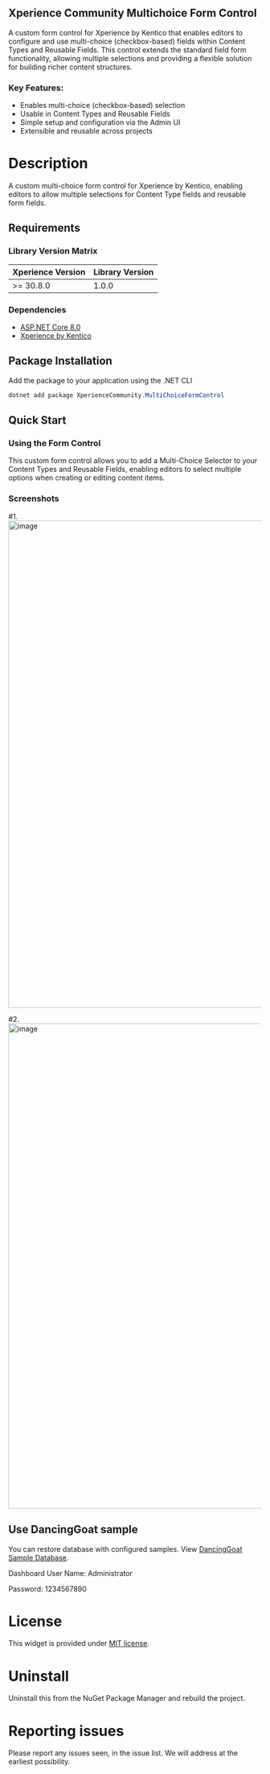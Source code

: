 ## Xperience Community Multichoice Form Control



A custom form control for Xperience by Kentico that enables editors to configure and use multi-choice (checkbox-based) fields within Content Types and Reusable Fields.
This control extends the standard field form functionality, allowing multiple selections and providing a flexible solution for building richer content structures.

### Key Features:

- Enables multi-choice (checkbox-based) selection
- Usable in Content Types and Reusable Fields
- Simple setup and configuration via the Admin UI
- Extensible and reusable across projects


# Description
A custom multi-choice form control for Xperience by Kentico, enabling editors to allow multiple selections for Content Type fields and reusable form fields.

## Requirements

### Library Version Matrix

| Xperience Version | Library Version |
| ----------------- | --------------- |
| >= 30.8.0         | 1.0.0           |

### Dependencies


- [ASP.NET Core 8.0](https://dotnet.microsoft.com/en-us/download)
- [Xperience by Kentico](https://docs.kentico.com)


## Package Installation

Add the package to your application using the .NET CLI

```powershell
dotnet add package XperienceCommunity.MultiChoiceFormControl
```

## Quick Start

### Using the Form Control

This custom form control allows you to add a Multi-Choice Selector to your Content Types and Reusable Fields, enabling editors to select multiple options when creating or editing content items.
### Screenshots

#1.
<img width="1562" height="968" alt="image" src="https://github.com/user-attachments/assets/0aff1b0a-95f5-4794-9a10-3271de0c5b90" />

#2.
<img width="1599" height="964" alt="image" src="https://github.com/user-attachments/assets/46693821-cb16-4f3b-8b77-86f4e15f8d1b" />


## Use DancingGoat sample

You can restore database with configured samples. View [DancingGoat Sample Database](https://github.com/rbt-cms/xperience-community-multichoice-form-control/blob/main/db/xpMultiChoiceFormControl.bak).

Dashboard User Name: Administrator

Password: 1234567890

# License

This widget is provided under [MIT license](https://github.com/rbt-cms/xperience-community-multichoice-form-control/blob/main/LICENSE.md).

# Uninstall

Uninstall this from the NuGet Package Manager and rebuild the project.

# Reporting issues

Please report any issues seen, in the issue list. We will address at the earliest possibility.
